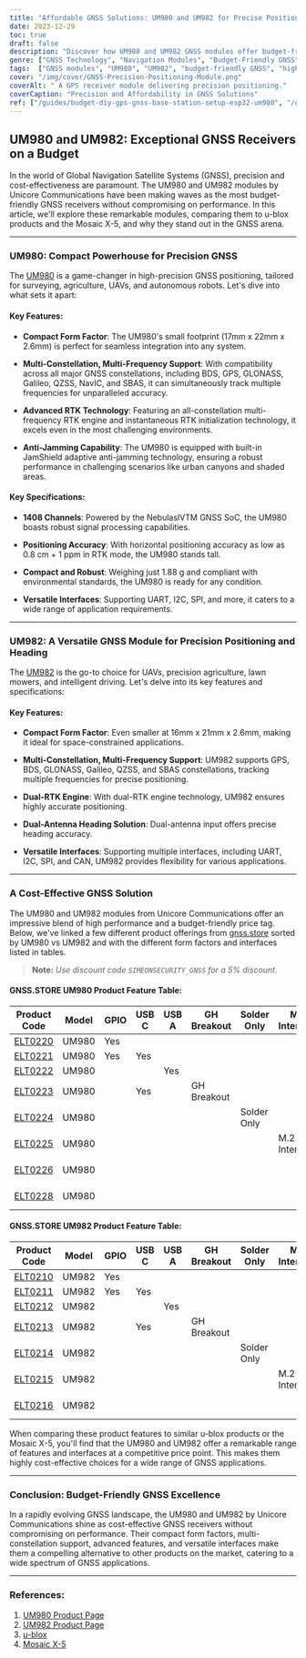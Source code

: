 ```yaml
---
title: "Affordable GNSS Solutions: UM980 and UM982 for Precise Positioning"
date: 2023-12-29
toc: true
draft: false
description: "Discover how UM980 and UM982 GNSS modules offer budget-friendly, high-precision positioning for a range of applications. Unleash precision without breaking the bank."
genre: ["GNSS Technology", "Navigation Modules", "Budget-Friendly GNSS", "High-Precision GPS", "Satellite Navigation", "Unicore Communications", "Multi-Constellation GNSS", "Positioning Solutions", "Compact GNSS Modules", "GNSS Performance"]
tags:  ["GNSS modules", "UM980", "UM982", "budget-friendly GNSS", "high-precision positioning", "satellite navigation", "Unicore Communications", "multi-constellation GNSS", "positioning solutions", "compact GNSS modules", "GNSS performance", "GPS technology", "affordable navigation", "satellite-based navigation", "dual-antenna heading solution", "GNSS receivers", "RTK technology", "cost-effective GNSS", "GNSS accuracy", "GNSS applications", "GNSS technology", "precision agriculture", "UAVs", "surveying", "autonomous robots", "GPS receivers", "GNSS solutions", "GNSS performance", "GNSS integration", "high-performance GNSS", "versatile interfaces", "satellite positioning"]
cover: "/img/cover/GNSS-Precision-Positioning-Module.png"
coverAlt: " A GPS receiver module delivering precision positioning."
coverCaption: "Precision and Affordability in GNSS Solutions"
ref: ["/guides/budget-diy-gps-gnss-base-station-setup-esp32-um980", "/other/onocoy-supported-rtcm-messages"]
---
```


## UM980 and UM982: Exceptional GNSS Receivers on a Budget

In the world of Global Navigation Satellite Systems (GNSS), precision and cost-effectiveness are paramount. The UM980 and UM982 modules by Unicore Communications have been making waves as the most budget-friendly GNSS receivers without compromising on performance. In this article, we'll explore these remarkable modules, comparing them to u-blox products and the Mosaic X-5, and why they stand out in the GNSS arena.

______

### **UM980: Compact Powerhouse for Precision GNSS**

The [UM980](https://en.unicorecomm.com/products/detail/26) is a game-changer in high-precision GNSS positioning, tailored for surveying, agriculture, UAVs, and autonomous robots. Let's dive into what sets it apart:

#### **Key Features**:

- **Compact Form Factor**: The UM980's small footprint (17mm x 22mm x 2.6mm) is perfect for seamless integration into any system.

- **Multi-Constellation, Multi-Frequency Support**: With compatibility across all major GNSS constellations, including BDS, GPS, GLONASS, Galileo, QZSS, NavIC, and SBAS, it can simultaneously track multiple frequencies for unparalleled accuracy.

- **Advanced RTK Technology**: Featuring an all-constellation multi-frequency RTK engine and instantaneous RTK initialization technology, it excels even in the most challenging environments.

- **Anti-Jamming Capability**: The UM980 is equipped with built-in JamShield adaptive anti-jamming technology, ensuring a robust performance in challenging scenarios like urban canyons and shaded areas.

#### **Key Specifications**:

- **1408 Channels**: Powered by the NebulasIVTM GNSS SoC, the UM980 boasts robust signal processing capabilities.

- **Positioning Accuracy**: With horizontal positioning accuracy as low as 0.8 cm + 1 ppm in RTK mode, the UM980 stands tall.

- **Compact and Robust**: Weighing just 1.88 g and compliant with environmental standards, the UM980 is ready for any condition.

- **Versatile Interfaces**: Supporting UART, I2C, SPI, and more, it caters to a wide range of application requirements.

______

### **UM982: A Versatile GNSS Module for Precision Positioning and Heading**

The [UM982](https://en.unicorecomm.com/products/detail/24) is the go-to choice for UAVs, precision agriculture, lawn mowers, and intelligent driving. Let's delve into its key features and specifications:

#### **Key Features**:

- **Compact Form Factor**: Even smaller at 16mm x 21mm x 2.6mm, making it ideal for space-constrained applications.

- **Multi-Constellation, Multi-Frequency Support**: UM982 supports GPS, BDS, GLONASS, Galileo, QZSS, and SBAS constellations, tracking multiple frequencies for precise positioning.

- **Dual-RTK Engine**: With dual-RTK engine technology, UM982 ensures highly accurate positioning.

- **Dual-Antenna Heading Solution**: Dual-antenna input offers precise heading accuracy.

- **Versatile Interfaces**: Supporting multiple interfaces, including UART, I2C, SPI, and CAN, UM982 provides flexibility for various applications.

______

### **A Cost-Effective GNSS Solution**

The UM980 and UM982 modules from Unicore Communications offer an impressive blend of high performance and a budget-friendly price tag. Below, we've linked a few different product offerings from [gnss.store](https://gnss.store/) sorted by UM980 vs UM982 and with the different form factors and interfaces listed in tables.

> **Note:** *Use discount code `SIMEONSECURITY_GNSS` for a 5% discount.*

#### GNSS.STORE UM980 Product Feature Table:
| Product Code | Model | GPIO | USB C | USB A | GH Breakout | Solder Only | M.2 Interface | Smart Antenna | mPCIe Interface |
| ------------ | ----- | ---- | ----- | ----- | ----------- | ----------- | ------------- | ------------- | --------------- |
| [ELT0220](https://gnss.store/unicore-gnss-modules/245-149-elt0220.html#/57-connector-sma)       | UM980 | Yes  |       |       |             |             |               |               |                 |
| [ELT0221](https://gnss.store/unicore-gnss-modules/246-151-elt0221.html#/57-connector-sma)       | UM980 | Yes  | Yes   |       |             |             |               |               |                 |
| [ELT0222](https://gnss.store/unicore-gnss-modules/247-elt0222.html)       | UM980 |      |       | Yes   |             |             |               |               |                 |
| [ELT0223](https://gnss.store/unicore-gnss-modules/248-elt0223.html)      | UM980 |      | Yes   |       | GH Breakout |             |               |               |                 |
| [ELT0224](https://gnss.store/unicore-gnss-modules/249-167-elt0224.html#/18-form_factor-surface_mount/58-connector-ipex)       | UM980 |      |       |       |             | Solder Only |               |               |                 |
| [ELT0225](https://gnss.store/unicore-gnss-modules/250-elt0225.html)       | UM980 |      |       |       |             |             | M.2 Interface |               |                 |
| [ELT0226](https://gnss.store/unicore-gnss-modules/251-elt0226.html)       | UM980 |      |       |       |             |             |               |               | mPCIe Interface |
| [ELT0228](https://gnss.store/unicore-gnss-modules/253-170-elt0228.html#/59-antenna-no_antenna)       | UM980 |      |       |       |             |             |               | Smart Antenna  |                 |


#### GNSS.STORE UM982 Product Feature Table:
| Product Code | Model | GPIO | USB C | USB A | GH Breakout | Solder Only | M.2 Interface | mPCIe Interface |
| ------------ | ----- | ---- | ----- | ----- | ----------- | ----------- | ------------- | --------------- |
| [ELT0210](https://gnss.store/um982-gnss-modules/237-155-elt0210.html#/57-connector-sma)       | UM982 | Yes  |       |       |             |             |               |                 |
| [ELT0211](https://gnss.store/um982-gnss-modules/238-157-elt0211.html#/57-connector-sma)       | UM982 | Yes  | Yes   |       |             |             |               |                 |
| [ELT0212](https://gnss.store/um982-gnss-modules/239-elt0212.html)       | UM982 |      |       | Yes   |             |             |               |                 |
| [ELT0213](https://gnss.store/um982-gnss-modules/240-elt0213.html)       | UM982 |      | Yes   |       | GH Breakout |             |               |                 |
| [ELT0214](https://gnss.store/um982-gnss-modules/241-165-elt0214.html#/18-form_factor-surface_mount/58-connector-ipex)       | UM982 |      |       |       |             | Solder Only |               |                 |
| [ELT0215](https://gnss.store/um982-gnss-modules/242-elt0215.html)       | UM982 |      |       |       |             |             | M.2 Interface |                 |
| [ELT0216](https://gnss.store/um982-gnss-modules/243-elt0216.html)       | UM982 |      |       |       |             |             |               | mPCIe Interface |


When comparing these product features to similar u-blox products or the Mosaic X-5, you'll find that the UM980 and UM982 offer a remarkable range of features and interfaces at a competitive price point. This makes them highly cost-effective choices for a wide range of GNSS applications.

______

### **Conclusion: Budget-Friendly GNSS Excellence**

In a rapidly evolving GNSS landscape, the UM980 and UM982 by Unicore Communications shine as cost-effective GNSS receivers without compromising on performance. Their compact form factors, multi-constellation support, advanced features, and versatile interfaces make them a compelling alternative to other products on the market, catering to a wide spectrum of GNSS applications.

______

### **References**:

1. [UM980 Product Page](https://en.unicorecomm.com/products/detail/26)
2. [UM982 Product Page](https://en.unicorecomm.com/products/detail/24)
3. [u-blox](https://www.u-blox.com/en/)
4. [Mosaic X-5](https://www.septentrio.com/en/products/gps/gnss-receiver-modules/mosaic-x5)
